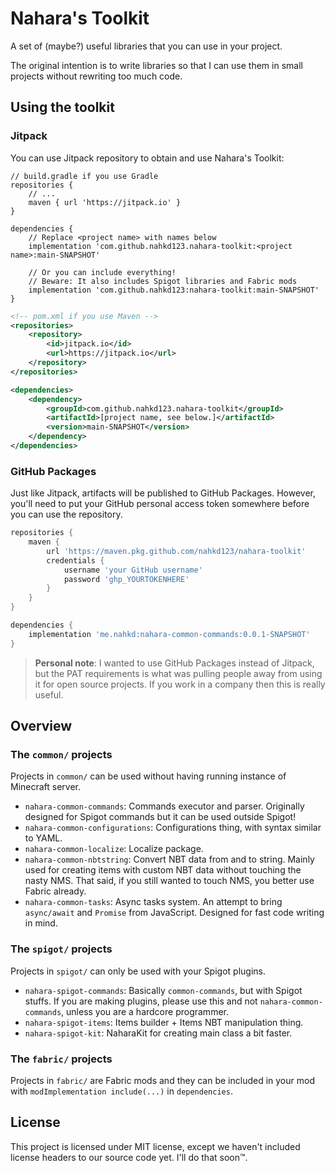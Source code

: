 # Nahara's Toolkit
A set of (maybe?) useful libraries that you can use in your project.

The original intention is to write libraries so that I can use them in small projects without rewriting too much code.

## Using the toolkit
### Jitpack
You can use Jitpack repository to obtain and use Nahara's Toolkit:

```grovvy
// build.gradle if you use Gradle
repositories {
    // ...
    maven { url 'https://jitpack.io' }
}

dependencies {
    // Replace <project name> with names below
    implementation 'com.github.nahkd123.nahara-toolkit:<project name>:main-SNAPSHOT'

    // Or you can include everything!
    // Beware: It also includes Spigot libraries and Fabric mods
    implementation 'com.github.nahkd123:nahara-toolkit:main-SNAPSHOT'
}
```

```xml
<!-- pom.xml if you use Maven -->
<repositories>
    <repository>
        <id>jitpack.io</id>
        <url>https://jitpack.io</url>
    </repository>
</repositories>

<dependencies>
    <dependency>
        <groupId>com.github.nahkd123.nahara-toolkit</groupId>
        <artifactId>[project name, see below.]</artifactId>
        <version>main-SNAPSHOT</version>
    </dependency>
</dependencies>
```

### GitHub Packages
Just like Jitpack, artifacts will be published to GitHub Packages. However, you'll need to put your GitHub personal access token somewhere before you can use the repository.

```gradle
repositories {
    maven {
        url 'https://maven.pkg.github.com/nahkd123/nahara-toolkit'
        credentials {
            username 'your GitHub username'
            password 'ghp_YOURTOKENHERE'
        }
    }
}

dependencies {
    implementation 'me.nahkd:nahara-common-commands:0.0.1-SNAPSHOT'
}
```

> **Personal note**: I wanted to use GitHub Packages instead of Jitpack, but the PAT requirements is what was pulling people away from using it for open source projects. If you work in a company then this is really useful.

## Overview
### The ``common/`` projects
Projects in ``common/`` can be used without having running instance of Minecraft server.

- ``nahara-common-commands``: Commands executor and parser. Originally designed for Spigot commands but it can be used outside Spigot!
- ``nahara-common-configurations``: Configurations thing, with syntax similar to YAML.
- ``nahara-common-localize``: Localize package.
- ``nahara-common-nbtstring``: Convert NBT data from and to string. Mainly used for creating items with custom NBT data without touching the nasty NMS. That said, if you still wanted to touch NMS, you better use Fabric already.
- ``nahara-common-tasks``: Async tasks system. An attempt to bring ``async/await`` and ``Promise`` from JavaScript. Designed for fast code writing in mind.

### The ``spigot/`` projects
Projects in ``spigot/`` can only be used with your Spigot plugins.

- ``nahara-spigot-commands``: Basically ``common-commands``, but with Spigot stuffs. If you are making plugins, please use this and not ``nahara-common-commands``, unless you are a hardcore programmer.
- ``nahara-spigot-items``: Items builder + Items NBT manipulation thing.
- ``nahara-spigot-kit``: NaharaKit for creating main class a bit faster.

### The ``fabric/`` projects
Projects in ``fabric/`` are Fabric mods and they can be included in your mod with ``modImplementation include(...)`` in ``dependencies``.

## License
This project is licensed under MIT license, except we haven't included license headers to our source code yet. I'll do that soon™.
